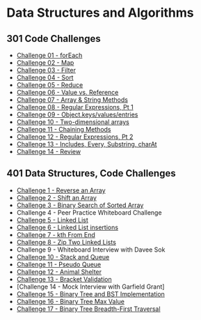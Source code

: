 # Data Structures and Algorithms

## 301 Code Challenges

- [Challenge 01 - forEach](code-challenges/challenges-01.test.js)
- [Challenge 02 - Map](code-challenges/challenges-02.test.js)
- [Challenge 03 - Filter](code-challenges/challenges-03.test.js)
- [Challenge 04 - Sort](code-challenges/challenges-04.test.js)
- [Challenge 05 - Reduce](code-challenges/challenges-05.test.js)
- [Challenge 06 - Value vs. Reference](code-challenges/challenges-06.test.js)
- [Challenge 07 - Array & String Methods](code-challenges/challenges-07.test.js)
- [Challenge 08 - Regular Expressions, Pt 1](code-challenges/challenges-08.test.js)
- [Challenge 09 - Object.keys/values/entries](code-challenges/challenges-09.test.js)
- [Challenge 10 - Two-dimensional arrays](code-challenges/challenges-10.test.js)
- [Challenge 11 - Chaining Methods](code-challenges/challenges-11.test.js)
- [Challenge 12 - Regular Expressions, Pt 2](code-challenges/challenges-12.test.js)
- [Challenge 13 - Includes, Every, Substring, charAt](code-challenges/challenges-13.test.js)
- [Challenge 14 - Review](code-challenges/challenges-14.test.js)

## 401 Data Structures, Code Challenges

- [Challenge 1 - Reverse an Array](python/code_challenges/array_reverse/README.md)
- [Challenge 2 - Shift an Array](python/code_challenges/array_shift/README.md)
- [Challenge 3 - Binary Search of Sorted Array](python/code_challenges/array_binary_search/README.md)
- Challenge 4 - Peer Practice Whiteboard Challenge
- [Challenge 5 - Linked List](python/code_challenges/linked_list/README.md)
- [Challenge 6 - Linked List insertions](python/code_challenges/linked_list/README.md)
- [Challenge 7 - kth From End](python/code_challenges/linked_list/README.md)
- [Challenge 8 - Zip Two Linked Lists](python/code_challenges/linked_list/README.md)
- Challenge 9 - Whiteboard Interview with Davee Sok
- [Challenge 10 - Stack and Queue](python/code_challenges/stack_and_queue/README.md)
- [Challenge 11 - Pseudo Queue](python/code_challenges/pseudo-queue/README.md)
- [Challenge 12 - Animal Shelter](python/code_challenges/animal_shelter/README.md)
- [Challenge 13 - Bracket Validation](python/code_challenges/stack_queue_brackets/README.md)
- [Challenge 14 - Mock Interview with Garfield Grant]
- [Challenge 15 - Binary Tree and BST Implementation](python/code_challenges/trees/README.md)
- [Challenge 16 - Binary Tree Max Value](python/code_challenges/trees/README-max.md)
- [Challenge 17 - Binary Tree Breadth-First Traversal](python/code_challenges/trees/README-breadth.md)
